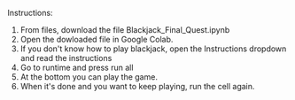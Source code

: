 Instructions:

1. From files, download the file Blackjack_Final_Quest.ipynb
2. Open the dowloaded file in Google Colab.
3. If you don't know how to play blackjack, open the Instructions dropdown and read the instructions
4. Go to runtime and press run all
5. At the bottom you can play the game.
6. When it's done and you want to keep playing, run the cell again.

